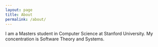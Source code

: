 ```yaml
---
layout: page
title: About
permalink: /about/
---
```


I am a Masters student in Computer Science at Stanford University. My concentration is Software Theory and Systems.

